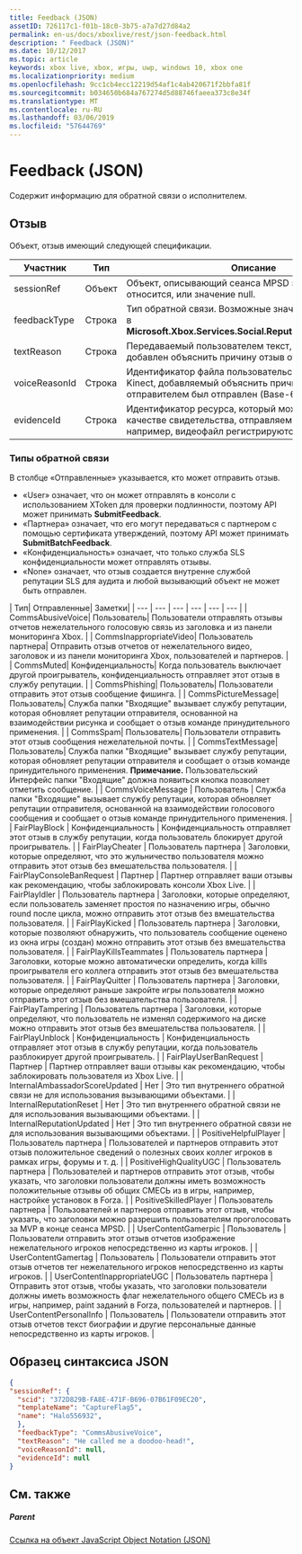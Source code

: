 ```yaml
---
title: Feedback (JSON)
assetID: 726117c1-f01b-18c0-3b75-a7a7d27d84a2
permalink: en-us/docs/xboxlive/rest/json-feedback.html
description: " Feedback (JSON)"
ms.date: 10/12/2017
ms.topic: article
keywords: xbox live, xbox, игры, uwp, windows 10, xbox one
ms.localizationpriority: medium
ms.openlocfilehash: 9cc1cb4ecc12219d54af1c4ab420671f2bbfa81f
ms.sourcegitcommit: b034650b684a767274d5d88746faeea373c8e34f
ms.translationtype: MT
ms.contentlocale: ru-RU
ms.lasthandoff: 03/06/2019
ms.locfileid: "57644769"
---
```

# <a name="feedback-json"></a>Feedback (JSON)
Содержит информацию для обратной связи о исполнителем.
<a id="ID4EN"></a>


## <a name="feedback"></a>Отзыв

Объект, отзыв имеющий следующей спецификации.

| Участник| Тип| Описание|
| --- | --- | --- |
| sessionRef| Объект | Объект, описывающий сеанса MPSD этот отзыв относится, или значение null. |
| feedbackType| Строка | Тип обратной связи. Возможные значения определяются в <b>Microsoft.Xbox.Services.Social.ReputationFeedbackType</b>. |
| textReason| Строка| Передаваемый пользователем текст, отправитель добавлен объяснить причину отзыв отправлен. |
| voiceReasonId| Строка| Идентификатор файла пользовательские голосовые из Kinect, добавляемый объяснить причину отзыва отправителем был отправлен (Base-64). |
| evidenceId| Строка| Идентификатор ресурса, который можно использовать в качестве свидетельства, отправляемые обратной связи, например, видеофайл регистрируются во время игры. |

<a id="ID4EVC"></a>


### <a name="feedback-types"></a>Типы обратной связи

В столбце «Отправленные» указывается, кто может отправить отзыв.

   * «User» означает, что он может отправлять в консоли с использованием XToken для проверки подлинности, поэтому API может принимать **SubmitFeedback**.
   * «Партнера» означает, что его могут передаваться с партнером с помощью сертификата утверждений, поэтому API может принимать **SubmitBatchFeedback**.
   * «Конфиденциальность» означает, что только служба SLS конфиденциальности может отправлять отзывы.
   * «None» означает, что отзыв создается внутренне службой репутации SLS для аудита и любой вызывающий объект не может быть отправлен.

| Тип| Отправленные| Заметки|
| --- | --- | --- | --- | --- | --- |
| CommsAbusiveVoice| Пользователь| Пользователи отправлять отзывы отчетов нежелательного голосовую связь из заголовка и из панели мониторинга Xbox. |
| CommsInappropriateVideo| Пользователь партнера| Отправить отзыв отчетов от нежелательного видео, заголовок и из панели мониторинга Xbox, пользователей и партнеров. |
| CommsMuted| Конфиденциальность| Когда пользователь выключает другой проигрыватель, конфиденциальность отправляет этот отзыв в службу репутации. |
| CommsPhishing| Пользователь| Пользователи отправить этот отзыв сообщение фишинга. |
| CommsPictureMessage| Пользователь| Служба папки "Входящие" вызывает службу репутации, которая обновляет репутации отправителя, основанной на взаимодействии рисунка и сообщает о отзыв команде принудительного применения. |
| CommsSpam| Пользователь| Пользователи отправить этот отзыв сообщения нежелательной почты. |
| CommsTextMessage| Пользователь| Служба папки "Входящие" вызывает службу репутации, которая обновляет репутации отправителя и сообщает о отзыв команде принудительного применения. **Примечание.** Пользовательский Интерфейс папки "Входящие" должна появиться кнопка позволяет отметить сообщение. |
  | CommsVoiceMessage | Пользователь | Служба папки "Входящие" вызывает службу репутации, которая обновляет репутации отправителя, основанной на взаимодействии голосового сообщения и сообщает о отзыв команде принудительного применения.  |
  | FairPlayBlock | Конфиденциальность | Конфиденциальность отправляет этот отзыв в службу репутации, когда пользователь блокирует другой проигрыватель.  |
  | FairPlayCheater | Пользователь партнера | Заголовки, которые определяют, что это жульничество пользователя можно отправить этот отзыв без вмешательства пользователя.  |
  | FairPlayConsoleBanRequest | Партнер | Партнер отправляет ваши отзывы как рекомендацию, чтобы заблокировать консоли Xbox Live.  |
  | FairPlayIdler | Пользователь партнера | Заголовки, которые определяют, если пользователь заменяет простоя по назначению игры, обычно round после цикла, можно отправить этот отзыв без вмешательства пользователя.  |
  | FairPlayKicked | Пользователь партнера | Заголовки, которые позволяют обнаружить, что пользователь сообщение оценено из окна игры (создан) можно отправить этот отзыв без вмешательства пользователя.  |
  | FairPlayKillsTeammates | Пользователь партнера | Заголовки, которые можно автоматически определить, когда killls проигрывателя его коллега отправить этот отзыв без вмешательства пользователя.  |
  | FairPlayQuitter | Пользователь партнера | Заголовки, которые определяют раньше закройте игры пользователя можно отправить этот отзыв без вмешательства пользователя.  |
  | FairPlayTampering | Пользователь партнера | Заголовки, которые определяют, что пользователь не изменял содержимого на диске можно отправить этот отзыв без вмешательства пользователя.  |
  | FairPlayUnblock | Конфиденциальность | Конфиденциальность отправляет этот отзыв в службу репутации, когда пользователь разблокирует другой проигрыватель.  |
  | FairPlayUserBanRequest | Партнер | Партнер отправляет ваши отзывы как рекомендацию, чтобы заблокировать пользователя из Xbox Live.  |
  | InternalAmbassadorScoreUpdated | Нет | Это тип внутреннего обратной связи не для использования вызывающими объектами.  |
  | InternalReputationReset | Нет | Это тип внутреннего обратной связи не для использования вызывающими объектами.  |
  | InternalReputationUpdated | Нет | Это тип внутреннего обратной связи не для использования вызывающими объектами.  |
  | PositiveHelpfulPlayer | Пользователь партнера | Пользователей и партнеров отправить этот отзыв положительное сведений о полезных своих коллег игроков в рамках игры, форумы и т. д.  |
  | PositiveHighQualityUGC | Пользователь партнера | Пользователей и партнеров отправить этот отзыв, чтобы указать, что заголовки пользователи должны иметь возможность положительные отзывы об общих СМЕСЬ из в игры, например, настройке установок в Forza.  |
  | PositiveSkilledPlayer | Пользователь партнера | Пользователей и партнеров отправить этот отзыв, чтобы указать, что заголовки можно разрешить пользователям проголосовать за MVP в конце сеанса MPSD.  |
  | UserContentGamerpic | Пользователь | Пользователи отправить этот отзыв отчетов изображение нежелательного игроков непосредственно из карты игроков.  |
  | UserContentGamertag | Пользователь | Пользователи отправить этот отзыв отчетов тег нежелательного игроков непосредственно из карты игроков.  |
  | UserContentInappropriateUGC | Пользователь партнера | Отправить этот отзыв, чтобы указать, что заголовки пользователи должны иметь возможность флаг нежелательного общего СМЕСЬ из в игры, например, paint заданий в Forza, пользователей и партнеров.  |
  | UserContentPersonalInfo | Пользователь | Пользователи отправить этот отзыв отчетов текст биографии и другие персональные данные непосредственно из карты игроков.  |

<a id="ID4EFEAC"></a>


## <a name="sample-json-syntax"></a>Образец синтаксиса JSON


```json
{
"sessionRef": {
  "scid": "372D829B-FA8E-471F-B696-07B61F09EC20",
  "templateName": "CaptureFlag5",
  "name": "Halo556932",
  },
  "feedbackType": "CommsAbusiveVoice",
  "textReason": "He called me a doodoo-head!",
  "voiceReasonId": null,
  "evidenceId": null
}

```


<a id="ID4EOEAC"></a>


## <a name="see-also"></a>См. также

<a id="ID4EQEAC"></a>


##### <a name="parent"></a>Parent

[Ссылка на объект JavaScript Object Notation (JSON)](atoc-xboxlivews-reference-json.md)
